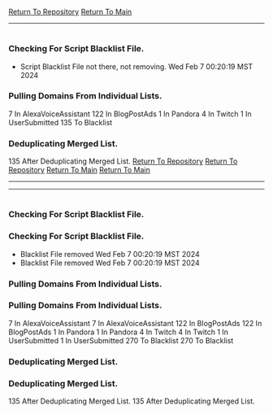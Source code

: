 [Return To Repository](https://github.com/DigitalWarrior/piholeparser/)
[Return To Main](https://github.com/DigitalWarrior/piholeparser/blob/master/RecentRunLogs/Mainlog.md)
____________________________________
# 
### Checking For Script Blacklist File.
* Script Blacklist File not there, not removing. Wed Feb  7 00:20:19 MST 2024
### Pulling Domains From Individual Lists.
7 In AlexaVoiceAssistant
122 In BlogPostAds
1 In Pandora
4 In Twitch
1 In UserSubmitted
135 To Blacklist
### Deduplicating Merged List.
135 After Deduplicating Merged List.
[Return To Repository](https://github.com/DigitalWarrior/piholeparser/)
[Return To Repository](https://github.com/DigitalWarrior/piholeparser/)
[Return To Main](https://github.com/DigitalWarrior/piholeparser/blob/master/RecentRunLogs/Mainlog.md)
[Return To Main](https://github.com/DigitalWarrior/piholeparser/blob/master/RecentRunLogs/Mainlog.md)
____________________________________
____________________________________
# 
# 
### Checking For Script Blacklist File.
### Checking For Script Blacklist File.
* Blacklist File removed Wed Feb  7 00:20:19 MST 2024
* Blacklist File removed Wed Feb  7 00:20:19 MST 2024
### Pulling Domains From Individual Lists.
### Pulling Domains From Individual Lists.
7 In AlexaVoiceAssistant
7 In AlexaVoiceAssistant
122 In BlogPostAds
122 In BlogPostAds
1 In Pandora
1 In Pandora
4 In Twitch
4 In Twitch
1 In UserSubmitted
1 In UserSubmitted
270 To Blacklist
270 To Blacklist
### Deduplicating Merged List.
### Deduplicating Merged List.
135 After Deduplicating Merged List.
135 After Deduplicating Merged List.
